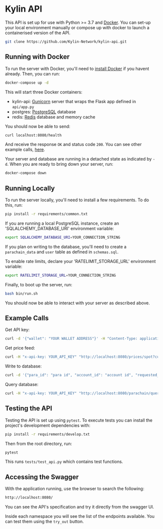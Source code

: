 # Kylin API

This API is set up for use with Python >= 3.7 and [Docker](https://www.docker.com/). You can set-up your local environment manually or compose up with docker to launch a containerised version of the API.
```bash
git clone https://github.com/Kylin-Network/kylin-api.git
```

## Running with Docker

To run the server with Docker, you'll need to [install Docker](https://www.docker.com/products/docker-desktop) if you havent already. Then, you can run:
```bash
docker-compose up -d
```

This will start three Docker containers:
- kylin-api: [Gunicorn](https://gunicorn.org/) server that wraps the Flask app defined in `api/app.py`
- postgres: [PostgreSQL](https://www.postgresql.org/) database
- redis: [Redis](https://redis.io/topics/introduction) database and memory cache

You should now be able to send:

```bash
curl localhost:8080/health
```

And receive the response `OK` and status code `200`. You can see other example calls, [here](#example-calls). 

Your server and database are running in a detached state as indicated by `-d`. When you are ready to bring down your server, run:

```bash
docker-compose down
```

## Running Locally

To run the server locally, you'll need to install a few requirements. To do this, run:

```bash
pip install -r requirements/common.txt
``` 

If you are running a local PostgreSQL instance, create an 'SQLALCHEMY_DATABASE_URI' environment variable:
```bash
export SQLALCHEMY_DATABASE_URI=YOUR_CONNECTION_STRING
```
If you plan on writing to the database, you'll need to create a `parachain_data` and `user` table as defined in `schemas.sql`.

To enable rate limits, declare your 'RATELIMIT_STORAGE_URL' environment variable:
```bash
export RATELIMIT_STORAGE_URL=YOUR_CONNECTION_STRING
```

Finally, to boot up the server, run:

```bash
bash bin/run.sh
``` 

You should now be able to interact with your server as described above.

## Example Calls
Get API key:
```bash
curl -d '{"wallet": "YOUR WALLET ADDRESS"}' -H "Content-Type: application/json" "http://localhost:8080/auth/register"
```
Get price feed:
```bash
curl -H "x-api-key: YOUR_API_KEY" "http://localhost:8080/prices/spot?currency_pairs=btc_usd"
```
Write to database:
```bash
curl -d '{"para_id": "para id", "account_id": "account id", "requested_block_number": "1", "processed_block_number": "1", "requested_timestamp": "1632770041.806915", "processed_timestamp": "1632770041.806915", "payload": "This is json serializable data", "feed_name": "demo_feed", "url": "url"}' -H "x-api-key: YOUR_API_KEY" -H "Content-Type: application/json" "http://localhost:8080/parachain/submit"
```
Query database:
```bash
curl -H "x-api-key: YOUR_API_KEY" "http://localhost:8080/parachain/query?feed=demo_feed"
```

## Testing the API

Testing the API is set up using `pytest`. To execute tests you can install the project's development dependencies with:

```bash
pip install -r requirements/develop.txt
```
Then from the root directory, run:
```bash
pytest
```
This runs `tests/test_api.py` which contains test functions.

## Accessing the Swagger 
With the application running, use the browser to search the following:
```bash
http://localhost:8080/
```

You can see the API's specification and try it directly from the swagger UI.  

Inside each namespace you will see the list of the endpoints available. You can test them using the `try_out` button.
